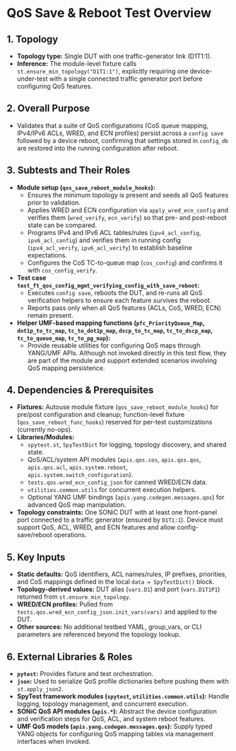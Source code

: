 # QoS Save & Reboot Test Overview

## 1. Topology
* **Topology type:** Single DUT with one traffic-generator link (D1T1:1).
* **Inference:** The module-level fixture calls `st.ensure_min_topology("D1T1:1")`, explicitly requiring one device-under-test with a single connected traffic generator port before configuring QoS features.

## 2. Overall Purpose
* Validates that a suite of QoS configurations (CoS queue mapping, IPv4/IPv6 ACLs, WRED, and ECN profiles) persist across a `config save` followed by a device reboot, confirming that settings stored in `config_db` are restored into the running configuration after reboot.

## 3. Subtests and Their Roles
* **Module setup (`qos_save_reboot_module_hooks`):**
  * Ensures the minimum topology is present and seeds all QoS features prior to validation.
  * Applies WRED and ECN configuration via `apply_wred_ecn_config` and verifies them (`wred_verify`, `ecn_verify`) so that pre- and post-reboot state can be compared.
  * Programs IPv4 and IPv6 ACL tables/rules (`ipv4_acl_config`, `ipv6_acl_config`) and verifies them in running config (`ipv4_acl_verify`, `ipv6_acl_verify`) to establish baseline expectations.
  * Configures the CoS TC-to-queue map (`cos_config`) and confirms it with `cos_config_verify`.
* **Test case `test_ft_qos_config_mgmt_verifying_config_with_save_reboot`:**
  * Executes `config save`, reboots the DUT, and re-runs all QoS verification helpers to ensure each feature survives the reboot.
  * Reports pass only when all QoS features (ACLs, CoS, WRED, ECN) remain present.
* **Helper UMF-based mapping functions (`pfc_PriorityQueue_Map`, `dot1p_to_tc_map`, `tc_to_dot1p_map`, `dscp_to_tc_map`, `tc_to_dscp_map`, `tc_to_queue_map`, `tc_to_pg_map`):**
  * Provide reusable utilities for configuring QoS maps through YANG/UMF APIs. Although not invoked directly in this test flow, they are part of the module and support extended scenarios involving QoS mapping persistence.

## 4. Dependencies & Prerequisites
* **Fixtures:** Autouse module fixture (`qos_save_reboot_module_hooks`) for pre/post configuration and cleanup; function-level fixture (`qos_save_reboot_func_hooks`) reserved for per-test customizations (currently no-ops).
* **Libraries/Modules:**
  * `spytest.st`, `SpyTestDict` for logging, topology discovery, and shared state.
  * QoS/ACL/system API modules (`apis.qos.cos`, `apis.qos.qos`, `apis.qos.acl`, `apis.system.reboot`, `apis.system.switch_configuration`).
  * `tests.qos.wred_ecn_config_json` for canned WRED/ECN data.
  * `utilities.common.utils` for concurrent execution helpers.
  * Optional YANG UMF bindings (`apis.yang.codegen.messages.qos`) for advanced QoS map manipulation.
* **Topology constraints:** One SONiC DUT with at least one front-panel port connected to a traffic generator (ensured by `D1T1:1`). Device must support QoS, ACL, WRED, and ECN features and allow config-save/reboot operations.

## 5. Key Inputs
* **Static defaults:** QoS identifiers, ACL names/rules, IP prefixes, priorities, and CoS mappings defined in the local `data = SpyTestDict()` block.
* **Topology-derived values:** DUT alias (`vars.D1`) and port (`vars.D1T1P1`) returned from `st.ensure_min_topology`.
* **WRED/ECN profiles:** Pulled from `tests.qos.wred_ecn_config_json.init_vars(vars)` and applied to the DUT.
* **Other sources:** No additional testbed YAML, group_vars, or CLI parameters are referenced beyond the topology lookup.

## 6. External Libraries & Roles
* **`pytest`:** Provides fixture and test orchestration.
* **`json`:** Used to serialize QoS profile dictionaries before pushing them with `st.apply_json2`.
* **SpyTest framework modules (`spytest`, `utilities.common.utils`):** Handle logging, topology management, and concurrent execution.
* **SONiC QoS API modules (`apis.*`):** Abstract the device configuration and verification steps for QoS, ACL, and system reboot features.
* **UMF QoS models (`apis.yang.codegen.messages.qos`):** Supply typed YANG objects for configuring QoS mapping tables via management interfaces when invoked.
